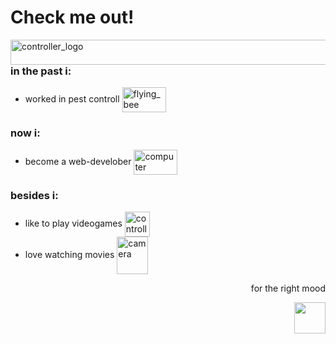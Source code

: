 # Check me out!

<img src="https://media.giphy.com/media/TIj8cbzWYKnE9ul3ab/giphy.gif" alt="controller_logo" width="2000" height="40" align="left">

### in the past i:
- worked in pest controll <img src="https://media.giphy.com/media/PvvsxLMJGehg2DumcH/giphy.gif" alt="flying_bee" width="70" height="40" align="center"></ul>
  </li>

### now i:
- become a web-develober <img src="https://media.giphy.com/media/gH85KtY9fX2yd9eG4F/giphy.gif" alt="computer" width="70" height="40" align="center">

### besides i:
- like to play videogames <img src="https://media.giphy.com/media/odGwoOqfTQrGxq4GCk/giphy.gif" alt="controller" width="40" height="40" align="center">
- love watching movies <img src="https://media.giphy.com/media/Ph5Stkqjff8DrSL3WI/giphy.gif" alt="camera" width="50" height="60" align="center">

<p align="right">for the right mood</p><a href="https://open.spotify.com/playlist/3EMmeF6F28zxhrVQGBMRUZ?si=d5bd3e3c3fcc479a"><img src="https://media.giphy.com/media/SUEWfq1o1r2ItmGD1I/giphy.gif" height="50" width="50" align="right"></a>
         
